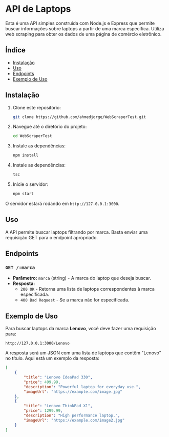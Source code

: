 
# API de Laptops

Esta é uma API simples construída com Node.js e Express que permite buscar informações sobre laptops a partir de uma marca específica. Utiliza web scraping para obter os dados de uma página de comércio eletrônico.

## Índice

- [Instalação](#instalação)
- [Uso](#uso)
- [Endpoints](#endpoints)
- [Exemplo de Uso](#exemplo-de-uso)

## Instalação

1. Clone este repositório:
   ```bash
   git clone https://github.com/ahmedjorge/WebScraperTest.git
   ```

2. Navegue até o diretório do projeto:
   ```bash
   cd WebScraperTest
   ```

3. Instale as dependências:
   ```bash
   npm install
   ```

3. Instale as dependências:
   ```bash
   tsc
   ```

4. Inicie o servidor:
   ```bash
   npm start
   ```

O servidor estará rodando em `http://127.0.0.1:3000`.

## Uso

A API permite buscar laptops filtrando por marca. Basta enviar uma requisição GET para o endpoint apropriado.

## Endpoints

### `GET /:marca`

- **Parâmetro:** `marca` (string) - A marca do laptop que deseja buscar.
- **Resposta:**
    - `200 OK` - Retorna uma lista de laptops correspondentes à marca especificada.
    - `400 Bad Request` - Se a marca não for especificada.

## Exemplo de Uso

Para buscar laptops da marca **Lenovo**, você deve fazer uma requisição para:

```
http://127.0.0.1:3000/Lenovo
```

A resposta será um JSON com uma lista de laptops que contêm "Lenovo" no título. Aqui está um exemplo da resposta:

```json
[
    {
        "title": "Lenovo IdeaPad 330",
        "price": 499.99,
        "description": "Powerful laptop for everyday use.",
        "imageUrl": "https://example.com/image.jpg"
    },
    {
        "title": "Lenovo ThinkPad X1",
        "price": 1299.99,
        "description": "High performance laptop.",
        "imageUrl": "https://example.com/image2.jpg"
    }
]
```